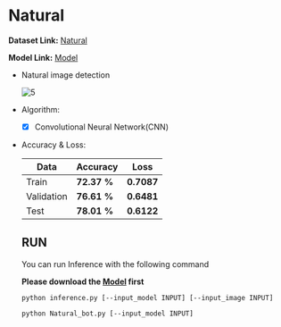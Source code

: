 # Natural

  **Dataset Link:** [Natural](https://drive.google.com/drive/folders/1I7C-KGVJPECn6S4Agz8a3dunI0YMln7t?usp=sharing)
  
  **Model Link:** [Model](https://drive.google.com/drive/folders/1gwBjeP2jeVPDtvwzf8zZYDoLtjcjj0Eu?usp=sharing)
  

  - Natural image detection

    ![5](https://user-images.githubusercontent.com/88143329/158018306-adfdde94-5193-4c3c-ad97-6c1c1069f292.png)
 
  - Algorithm:
    - [x]  Convolutional Neural Network(CNN)

  - Accuracy & Loss:
    
      Data  | Accuracy | Loss |
    ------------- | ------------- | ------------- |
    Train | **72.37 %** | **0.7087** |
    Validation | **76.61 %** | **0.6481** |
    Test | **78.01 %** | **0.6122** |
    
    
      ## RUN
      You can run  Inference with the following command
      
      **Please download the [Model](https://drive.google.com/file/d/1w7UiW1jkUn7klOmQZQnQj_FHt93XtIu3/view?usp=sharing) first**

      ```
      python inference.py [--input_model INPUT] [--input_image INPUT]
      
      python Natural_bot.py [--input_model INPUT]
      ```
      
